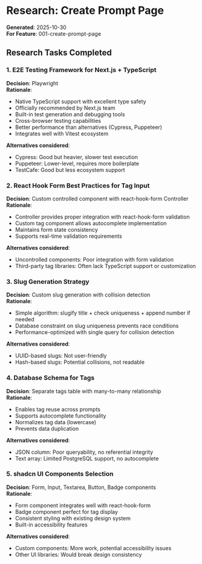 # Research: Create Prompt Page

**Generated**: 2025-10-30  
**For Feature**: 001-create-prompt-page

## Research Tasks Completed

### 1. E2E Testing Framework for Next.js + TypeScript

**Decision**: Playwright  
**Rationale**: 
- Native TypeScript support with excellent type safety
- Officially recommended by Next.js team
- Built-in test generation and debugging tools
- Cross-browser testing capabilities
- Better performance than alternatives (Cypress, Puppeteer)
- Integrates well with Vitest ecosystem

**Alternatives considered**:
- Cypress: Good but heavier, slower test execution
- Puppeteer: Lower-level, requires more boilerplate
- TestCafe: Good but less ecosystem support

### 2. React Hook Form Best Practices for Tag Input

**Decision**: Custom controlled component with react-hook-form Controller  
**Rationale**:
- Controller provides proper integration with react-hook-form validation
- Custom tag component allows autocomplete implementation
- Maintains form state consistency
- Supports real-time validation requirements

**Alternatives considered**:
- Uncontrolled components: Poor integration with form validation
- Third-party tag libraries: Often lack TypeScript support or customization

### 3. Slug Generation Strategy

**Decision**: Custom slug generation with collision detection  
**Rationale**:
- Simple algorithm: slugify title + check uniqueness + append number if needed
- Database constraint on slug uniqueness prevents race conditions
- Performance-optimized with single query for collision detection

**Alternatives considered**:
- UUID-based slugs: Not user-friendly
- Hash-based slugs: Potential collisions, not readable

### 4. Database Schema for Tags

**Decision**: Separate tags table with many-to-many relationship  
**Rationale**:
- Enables tag reuse across prompts
- Supports autocomplete functionality
- Normalizes tag data (lowercase)
- Prevents data duplication

**Alternatives considered**:
- JSON column: Poor queryability, no referential integrity
- Text array: Limited PostgreSQL support, no autocomplete

### 5. shadcn UI Components Selection

**Decision**: Form, Input, Textarea, Button, Badge components  
**Rationale**:
- Form component integrates well with react-hook-form
- Badge component perfect for tag display
- Consistent styling with existing design system
- Built-in accessibility features

**Alternatives considered**:
- Custom components: More work, potential accessibility issues
- Other UI libraries: Would break design consistency